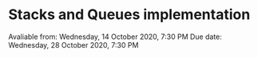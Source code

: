 # Stacks and Queues implementation

Avaliable from: Wednesday, 14 October 2020, 7:30 PM
Due date: Wednesday, 28 October 2020, 7:30 PM
